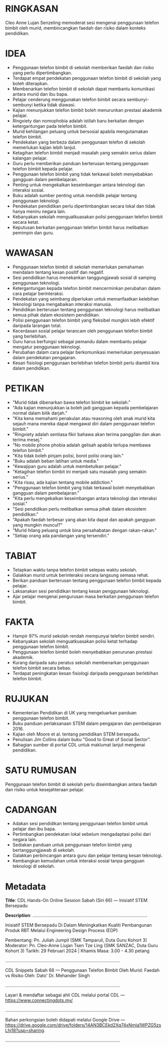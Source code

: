 # RINGKASAN
Cleo Anne Lujan Senzeling memoderat sesi mengenai penggunaan telefon bimbit oleh murid, membincangkan faedah dan risiko dalam konteks pendidikan.

# IDEA
- Penggunaan telefon bimbit di sekolah memberikan faedah dan risiko yang perlu dipertimbangkan.
- Terdapat empat pendekatan penggunaan telefon bimbit di sekolah yang boleh diterapkan.
- Membenarkan telefon bimbit di sekolah dapat membantu komunikasi antara murid dan ibu bapa.
- Pelajar cenderung menggunakan telefon bimbit secara sembunyi-sembunyi ketika tidak diawasi.
- Kajian menunjukkan telefon bimbit boleh menurunkan prestasi akademik pelajar.
- Ringxiety dan nomophobia adalah istilah baru berkaitan dengan ketergantungan pada telefon bimbit.
- Murid kehilangan peluang untuk bersosial apabila mengutamakan telefon bimbit.
- Pendekatan yang berbeza dalam penggunaan telefon di sekolah memerlukan kajian lebih lanjut.
- Ketagihan telefon bimbit menjadi masalah yang semakin serius dalam kalangan pelajar.
- Guru perlu memberikan panduan berterusan tentang penggunaan telefon bimbit kepada pelajar.
- Penggunaan telefon bimbit yang tidak terkawal boleh menyebabkan gangguan dalam pembelajaran.
- Penting untuk mengekalkan keseimbangan antara teknologi dan interaksi sosial.
- Buku adalah sumber penting untuk mendidik pelajar tentang penggunaan teknologi.
- Pendekatan pendidikan perlu dipertimbangkan secara lokal dan tidak hanya meniru negara lain.
- Kebanyakan sekolah menguatkuasakan polisi penggunaan telefon bimbit secara ketat.
- Keputusan berkaitan penggunaan telefon bimbit harus melibatkan pemimpin dan guru.

# WAWASAN
- Penggunaan telefon bimbit di sekolah memerlukan pemahaman mendalam tentang kesan positif dan negatif.
- Sesi pendidikan harus menekankan tanggungjawab sosial di samping penggunaan teknologi.
- Ketergantungan kepada telefon bimbit mencerminkan perubahan dalam cara pelajar berinteraksi.
- Pendekatan yang seimbang diperlukan untuk memanfaatkan kelebihan teknologi tanpa mengabaikan interaksi manusia.
- Pendidikan berterusan tentang penggunaan teknologi harus melibatkan semua pihak dalam ekosistem pendidikan.
- Polisi penggunaan telefon bimbit yang fleksibel mungkin lebih efektif daripada larangan total.
- Kecerdasan sosial pelajar terancam oleh penggunaan telefon bimbit yang berlebihan.
- Guru harus berfungsi sebagai pemandu dalam membantu pelajar mengatur penggunaan teknologi.
- Perubahan dalam cara pelajar berkomunikasi memerlukan penyesuaian dalam pendekatan pengajaran.
- Kesan fisiologi penggunaan berlebihan telefon bimbit perlu diambil kira dalam pendidikan.

# PETIKAN
- "Murid tidak dibenarkan bawa telefon bimbit ke sekolah." 
- "Ada kajian menunjukkan ia boleh jadi gangguan kepada pembelajaran normal dalam bilik darjah."
- "Kita kena memahami penakulan atau reasoning oleh anak murid kita sejauh mana mereka dapat mengawal diri dalam penggunaan telefon bimbit."
- "Ringxiety adalah sentiasa fikir bahawa akan terima panggilan dan akan terima mesej."
- "No mobile phone phobia adalah gelisah apabila terlupa membawa telefon bimbit."
- "Kita tidak boleh pinjam polisi, borot polisi orang lain."
- "Buku adalah beban latihan untuk media."
- "Kewajipan guru adalah untuk membetulkan pelajar."
- "Ketagihan telefon bimbit ini menjadi satu masalah yang semakin serius."
- "Kita risau, ada kajian tentang mobile addiction."
- "Penggunaan telefon bimbit yang tidak terkawal boleh menyebabkan gangguan dalam pembelajaran."
- "Kita perlu mengekalkan keseimbangan antara teknologi dan interaksi sosial."
- "Sesi pendidikan perlu melibatkan semua pihak dalam ekosistem pendidikan."
- "Apakah faedah terbesar yang akan kita dapat dan apakah gangguan yang mungkin muncul?"
- "Murid hilang peluang untuk bina persahabatan dengan rakan-rakan."
- "Setiap orang ada pandangan yang tersendiri."

# TABIAT
- Tetapkan waktu tanpa telefon bimbit selepas waktu sekolah.
- Galakkan murid untuk berinteraksi secara langsung semasa rehat.
- Berikan panduan berterusan tentang penggunaan telefon bimbit kepada pelajar.
- Laksanakan sesi pendidikan tentang kesan penggunaan teknologi.
- Ajar pelajar mengenai pengurusan masa berkaitan penggunaan telefon bimbit.

# FAKTA
- Hampir 97% murid sekolah rendah mempunyai telefon bimbit sendiri.
- Kebanyakan sekolah menguatkuasakan polisi ketat terhadap penggunaan telefon bimbit.
- Penggunaan telefon bimbit boleh menyebabkan penurunan prestasi akademik.
- Kurang daripada satu peratus sekolah membenarkan penggunaan telefon bimbit secara bebas.
- Terdapat peningkatan kesan fisiologi daripada penggunaan berlebihan telefon bimbit.

# RUJUKAN
- Kementerian Pendidikan di UK yang mengeluarkan panduan penggunaan telefon bimbit.
- Buku panduan perlaksanaan STEM dalam pengajaran dan pembelajaran 2016.
- Kajian oleh Moore et al. tentang pendidikan STEM bersepadu.
- Penulisan Jim Collins dalam buku "Good to Great of Social Sector".
- Bahagian sumber di portal CDL untuk maklumat lanjut mengenai pendidikan.

# SATU RUMUSAN
Penggunaan telefon bimbit di sekolah perlu diseimbangkan antara faedah dan risiko untuk kesejahteraan pelajar.

# CADANGAN
- Adakan sesi pendidikan tentang penggunaan telefon bimbit untuk pelajar dan ibu bapa.
- Pertimbangkan pendekatan lokal sebelum mengadaptasi polisi dari negara lain.
- Sediakan panduan untuk penggunaan telefon bimbit yang bertanggungjawab di sekolah.
- Galakkan perbincangan antara guru dan pelajar tentang kesan teknologi.
- Kembangkan kemudahan untuk interaksi sosial tanpa gangguan teknologi di sekolah.

# Metadata
**Title**: CDL Hands-On Online Session Sabah (Siri 66) — Inisiatif STEM Bersepadu

**Description**: ...........................................................................................

Inisiatif STEM Bersepadu Di Dalam Meningkatkan Kualiti Pembangunan Produk RBT Melalui Engineering Design Process (EDP)

Pembentang: Pn. Juliah Jumpil (SMK Tamparuli, Duta Guru Kohort 3)
Moderator: Pn. Cleo-Anne Liujan Tsen Tze Ling (SMK SANZAC, Duta Guru Kohort 3)
Tarikh: 29 Februari 2024   |   Khamis
Masa: 3.00 - 4.30 petang

...........................................................................................

CDL Snippets Sabah 66 — Penggunaan Telefon Bimbit Oleh Murid: Faedah vs Risiko
Oleh: Dato' Dr. Mehander Singh

...........................................................................................

Layari & mendaftar sebagai ahli CDL melalui portal CDL — https://www.connectingdots.my/

...........................................................................................

Bahan perkongsian boleh didapati melalui Google Drive — https://drive.google.com/drive/folders/14AN3BCEkd2Xq74xNmla1WPZG5zsLhj18?usp=sharing.

...........................................................................................